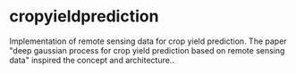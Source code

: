 # cropyieldprediction

Implementation of remote sensing data for crop yield prediction. The paper "deep gaussian process for crop yield prediction based on remote sensing data" inspired the concept and architecture..
